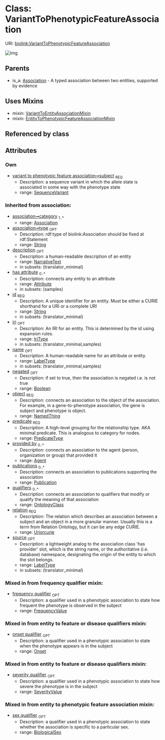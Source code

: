 
# Class: VariantToPhenotypicFeatureAssociation




URI: [biolink:VariantToPhenotypicFeatureAssociation](https://w3id.org/biolink/vocab/VariantToPhenotypicFeatureAssociation)


![img](http://yuml.me/diagram/nofunky;dir:TB/class/[SequenceVariant]<subject%201..1-%20[VariantToPhenotypicFeatureAssociation&#124;predicate(i):predicate_type;relation(i):uriorcurie;negated(i):boolean%20%3F;type(i):string%20%3F;id(i):string;iri(i):iri_type%20%3F;name(i):label_type%20%3F;description(i):narrative_text%20%3F;source(i):label_type%20%3F],[VariantToPhenotypicFeatureAssociation]uses%20-.->[VariantToEntityAssociationMixin],[VariantToPhenotypicFeatureAssociation]uses%20-.->[EntityToPhenotypicFeatureAssociationMixin],[Association]^-[VariantToPhenotypicFeatureAssociation],[VariantToEntityAssociationMixin],[SeverityValue],[SequenceVariant],[Publication],[OntologyClass],[Onset],[NamedThing],[FrequencyValue],[EntityToPhenotypicFeatureAssociationMixin],[BiologicalSex],[Attribute],[Association],[Agent])

## Parents

 *  is_a: [Association](Association.md) - A typed association between two entities, supported by evidence

## Uses Mixins

 *  mixin: [VariantToEntityAssociationMixin](VariantToEntityAssociationMixin.md)
 *  mixin: [EntityToPhenotypicFeatureAssociationMixin](EntityToPhenotypicFeatureAssociationMixin.md)

## Referenced by class


## Attributes


### Own

 * [variant to phenotypic feature association➞subject](variant_to_phenotypic_feature_association_subject.md)  <sub>REQ</sub>
    * Description: a sequence variant in which the allele state is associated in some way with the phenotype state
    * range: [SequenceVariant](SequenceVariant.md)

### Inherited from association:

 * [association➞category](association_category.md)  <sub>1..*</sub>
    * range: [Association](Association.md)
 * [association➞type](association_type.md)  <sub>OPT</sub>
    * Description: rdf:type of biolink:Association should be fixed at rdf:Statement
    * range: [String](types/String.md)
 * [description](description.md)  <sub>OPT</sub>
    * Description: a human-readable description of an entity
    * range: [NarrativeText](types/NarrativeText.md)
    * in subsets: (translator_minimal)
 * [has attribute](has_attribute.md)  <sub>0..*</sub>
    * Description: connects any entity to an attribute
    * range: [Attribute](Attribute.md)
    * in subsets: (samples)
 * [id](id.md)  <sub>REQ</sub>
    * Description: A unique identifier for an entity. Must be either a CURIE shorthand for a URI or a complete URI
    * range: [String](types/String.md)
    * in subsets: (translator_minimal)
 * [iri](iri.md)  <sub>OPT</sub>
    * Description: An IRI for an entity. This is determined by the id using expansion rules.
    * range: [IriType](types/IriType.md)
    * in subsets: (translator_minimal,samples)
 * [name](name.md)  <sub>OPT</sub>
    * Description: A human-readable name for an attribute or entity.
    * range: [LabelType](types/LabelType.md)
    * in subsets: (translator_minimal,samples)
 * [negated](negated.md)  <sub>OPT</sub>
    * Description: if set to true, then the association is negated i.e. is not true
    * range: [Boolean](types/Boolean.md)
 * [object](object.md)  <sub>REQ</sub>
    * Description: connects an association to the object of the association. For example, in a gene-to-phenotype association, the gene is subject and phenotype is object.
    * range: [NamedThing](NamedThing.md)
 * [predicate](predicate.md)  <sub>REQ</sub>
    * Description: A high-level grouping for the relationship type. AKA minimal predicate. This is analogous to category for nodes.
    * range: [PredicateType](types/PredicateType.md)
 * [provided by](provided_by.md)  <sub>0..*</sub>
    * Description: connects an association to the agent (person, organization or group) that provided it
    * range: [Agent](Agent.md)
 * [publications](publications.md)  <sub>0..*</sub>
    * Description: connects an association to publications supporting the association
    * range: [Publication](Publication.md)
 * [qualifiers](qualifiers.md)  <sub>0..*</sub>
    * Description: connects an association to qualifiers that modify or qualify the meaning of that association
    * range: [OntologyClass](OntologyClass.md)
 * [relation](relation.md)  <sub>REQ</sub>
    * Description: The relation which describes an association between a subject and an object in a more granular manner. Usually this is a term from Relation Ontology, but it can be any edge CURIE.
    * range: [Uriorcurie](types/Uriorcurie.md)
 * [source](source.md)  <sub>OPT</sub>
    * Description: a lightweight analog to the association class 'has provider' slot, which is the string name, or the authoritative (i.e. database) namespace, designating the origin of the entity to which the slot belongs.
    * range: [LabelType](types/LabelType.md)
    * in subsets: (translator_minimal)

### Mixed in from frequency qualifier mixin:

 * [frequency qualifier](frequency_qualifier.md)  <sub>OPT</sub>
    * Description: a qualifier used in a phenotypic association to state how frequent the phenotype is observed in the subject
    * range: [FrequencyValue](FrequencyValue.md)

### Mixed in from entity to feature or disease qualifiers mixin:

 * [onset qualifier](onset_qualifier.md)  <sub>OPT</sub>
    * Description: a qualifier used in a phenotypic association to state when the phenotype appears is in the subject
    * range: [Onset](Onset.md)

### Mixed in from entity to feature or disease qualifiers mixin:

 * [severity qualifier](severity_qualifier.md)  <sub>OPT</sub>
    * Description: a qualifier used in a phenotypic association to state how severe the phenotype is in the subject
    * range: [SeverityValue](SeverityValue.md)

### Mixed in from entity to phenotypic feature association mixin:

 * [sex qualifier](sex_qualifier.md)  <sub>OPT</sub>
    * Description: a qualifier used in a phenotypic association to state whether the association is specific to a particular sex.
    * range: [BiologicalSex](BiologicalSex.md)
